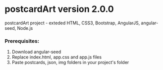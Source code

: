 # postcardArt version 2.0.0

postcardArt project - exteded 
HTML, CSS3, Bootstrap, AngularJS, angular-seed, Node.js

### Prerequisites:

1. Download angular-seed
2. Replace index.html, app.css and app.js files
3. Paste postcards, json, img folders in your project's folder
